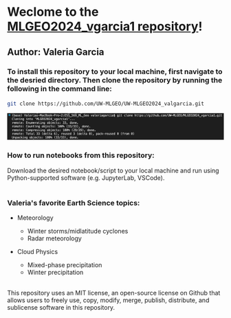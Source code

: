 # Weclome to the [MLGEO2024_vgarcia1 repository](https://github.com/UW-MLGEO/MLGEO2024_vgarcia1.git)!

## Author: Valeria Garcia
### **To install this repository to your local machine, first navigate to the desried directory. Then clone the repository by running the following in the command line:**

```bash 
git clone https://github.com/UW-MLGEO/UW-MLGEO2024_valgarcia.git
```

![Example:](https://github.com/UW-MLGEO/MLGEO2024_vgarcia1/blob/main/git_clone_example.png?raw=true)




### **How to run notebooks from this repository:**
Download the desired notebook/script to your local machine and run using Python-supported software (e.g. JupyterLab, VSCode). <br><br>

### **Valeria's favorite Earth Science topics:**
* Meteorology
  * Winter storms/midlatitude cyclones
  * Radar meteorology
    
* Cloud Physics
  * Mixed-phase precipitation
  * Winter precipitation <br><br>

This repository uses an MIT license, an open-source license on Github that allows users to freely use, copy, modify, merge, publish, distribute, and sublicense software in this repository.
